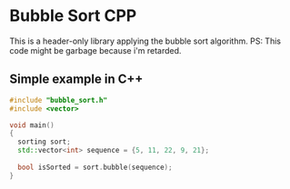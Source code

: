 # Bubble Sort CPP
This is a header-only library applying the bubble sort algorithm. PS: This code might be garbage because i'm retarded.

## Simple example in C++ ##
```cpp
#include "bubble_sort.h"
#include <vector>

void main()
{
  sorting sort;
  std::vector<int> sequence = {5, 11, 22, 9, 21};
  
  bool isSorted = sort.bubble(sequence);
}
```
